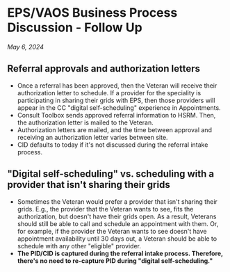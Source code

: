 # EPS/VAOS Business Process Discussion - Follow Up

_May 6, 2024_

## Referral approvals and authorization letters

- Once a referral has been approved, then the Veteran will receive their authorization letter to schedule. If a provider for the speciality is participating in sharing their grids with EPS, then those providers will appear in the CC "digital self-scheduling" experience in Appointments.
- Consult Toolbox sends approved referral information to HSRM. Then, the authorization letter is mailed to the Veteran. 
- Authorization letters are mailed, and the time between approval and receiving an authorization letter varies between site.
- CID defaults to today if it's not discussed during the referral intake process. 

## "Digital self-scheduling" vs. scheduling with a provider that isn't sharing their grids 

- Sometimes the Veteran would prefer a provider that isn't sharing their grids. E.g., the provider that the Veteran wants to see, fits the authorization, but doesn't have their grids open. As a result, Veterans should still be able to call and schedule an appointment with them. Or, for example, if the provider the Veteran wants to see doesn't have appointment availability until 30 days out, a Veteran should be able to schedule with any other "eligible" provider.
- **The PID/CID is captured during the referral intake process. Therefore, there's no need to re-capture PID during "digital self-scheduling."** 

